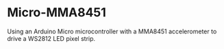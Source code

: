 # Micro-MMA8451
Using an Arduino Micro microcontroller with a MMA8451 accelerometer to drive a WS2812 LED pixel strip.
